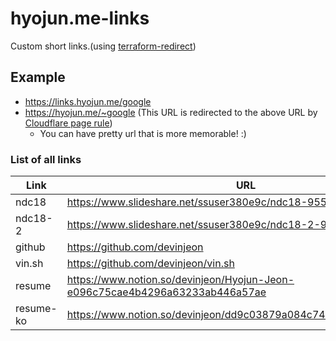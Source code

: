 # hyojun.me-links
Custom short links.(using [terraform-redirect](https://github.com/devinjeon/terraform-redirect))

## Example
* https://links.hyojun.me/google
* https://hyojun.me/~google (This URL is redirected to the above URL by [Cloudflare page rule](https://support.cloudflare.com/hc/en-us/articles/218411427-Page-Rules-Tutorial#redirects))
    * You can have pretty url that is more memorable! :)

### List of all links
| Link | URL |
| - | - |
| ndc18 | https://www.slideshare.net/ssuser380e9c/ndc18-95524337 |
| ndc18-2 | https://www.slideshare.net/ssuser380e9c/ndc18-2-95522893 |
| github | https://github.com/devinjeon |
| vin.sh | https://github.com/devinjeon/vin.sh |
| resume | https://www.notion.so/devinjeon/Hyojun-Jeon-e096c75cae4b4296a63233ab446a57ae |
| resume-ko | https://www.notion.so/devinjeon/dd9c03879a084c74b5a0ae179228badb |
